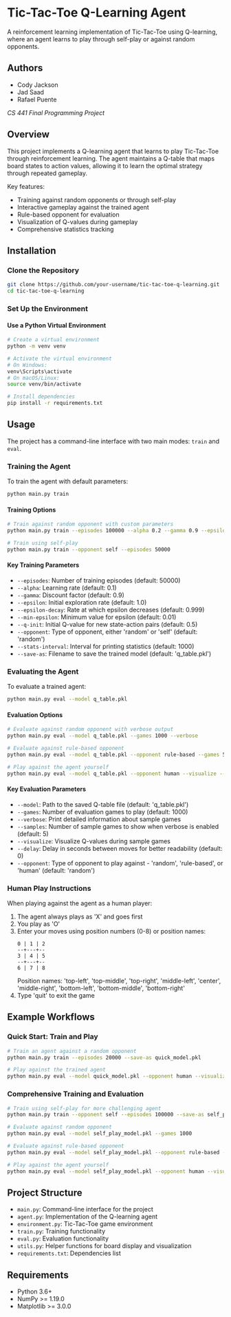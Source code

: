 # Tic-Tac-Toe Q-Learning Agent

A reinforcement learning implementation of Tic-Tac-Toe using Q-learning, where an agent learns to play through self-play or against random opponents.

## Authors
- Cody Jackson
- Jad Saad
- Rafael Puente

*CS 441 Final Programming Project*

## Overview

This project implements a Q-learning agent that learns to play Tic-Tac-Toe through reinforcement learning. The agent maintains a Q-table that maps board states to action values, allowing it to learn the optimal strategy through repeated gameplay.

Key features:
- Training against random opponents or through self-play
- Interactive gameplay against the trained agent
- Rule-based opponent for evaluation
- Visualization of Q-values during gameplay
- Comprehensive statistics tracking

## Installation

### Clone the Repository

```bash
git clone https://github.com/your-username/tic-tac-toe-q-learning.git
cd tic-tac-toe-q-learning
```

### Set Up the Environment

#### Use a Python Virtual Environment

```bash
# Create a virtual environment
python -m venv venv

# Activate the virtual environment
# On Windows:
venv\Scripts\activate
# On macOS/Linux:
source venv/bin/activate

# Install dependencies
pip install -r requirements.txt
```

## Usage

The project has a command-line interface with two main modes: `train` and `eval`.

### Training the Agent

To train the agent with default parameters:

```bash
python main.py train
```

#### Training Options

```bash
# Train against random opponent with custom parameters
python main.py train --episodes 100000 --alpha 0.2 --gamma 0.9 --epsilon 1.0 --epsilon-decay 0.9995 --min-epsilon 0.01 --q-init 0.5 --save-as my_model.pkl

# Train using self-play
python main.py train --opponent self --episodes 50000
```

#### Key Training Parameters

- `--episodes`: Number of training episodes (default: 50000)
- `--alpha`: Learning rate (default: 0.1)
- `--gamma`: Discount factor (default: 0.9)
- `--epsilon`: Initial exploration rate (default: 1.0)
- `--epsilon-decay`: Rate at which epsilon decreases (default: 0.999)
- `--min-epsilon`: Minimum value for epsilon (default: 0.01)
- `--q-init`: Initial Q-value for new state-action pairs (default: 0.5)
- `--opponent`: Type of opponent, either 'random' or 'self' (default: 'random')
- `--stats-interval`: Interval for printing statistics (default: 1000)
- `--save-as`: Filename to save the trained model (default: 'q_table.pkl')

### Evaluating the Agent

To evaluate a trained agent:

```bash
python main.py eval --model q_table.pkl
```

#### Evaluation Options

```bash
# Evaluate against random opponent with verbose output
python main.py eval --model q_table.pkl --games 1000 --verbose

# Evaluate against rule-based opponent
python main.py eval --model q_table.pkl --opponent rule-based --games 500

# Play against the agent yourself
python main.py eval --model q_table.pkl --opponent human --visualize --delay 0.5
```

#### Key Evaluation Parameters

- `--model`: Path to the saved Q-table file (default: 'q_table.pkl')
- `--games`: Number of evaluation games to play (default: 1000)
- `--verbose`: Print detailed information about sample games
- `--samples`: Number of sample games to show when verbose is enabled (default: 5)
- `--visualize`: Visualize Q-values during sample games
- `--delay`: Delay in seconds between moves for better readability (default: 0)
- `--opponent`: Type of opponent to play against - 'random', 'rule-based', or 'human' (default: 'random')

### Human Play Instructions

When playing against the agent as a human player:
1. The agent always plays as 'X' and goes first
2. You play as 'O'
3. Enter your moves using position numbers (0-8) or position names:
   ```
   0 | 1 | 2
   --+---+--
   3 | 4 | 5
   --+---+--
   6 | 7 | 8
   ```
   Position names: 'top-left', 'top-middle', 'top-right', 'middle-left', 'center', 'middle-right', 'bottom-left', 'bottom-middle', 'bottom-right'
4. Type 'quit' to exit the game

## Example Workflows

### Quick Start: Train and Play

```bash
# Train an agent against a random opponent
python main.py train --episodes 20000 --save-as quick_model.pkl

# Play against the trained agent
python main.py eval --model quick_model.pkl --opponent human --visualize --delay 0.5
```

### Comprehensive Training and Evaluation

```bash
# Train using self-play for more challenging agent
python main.py train --opponent self --episodes 100000 --save-as self_play_model.pkl

# Evaluate against random opponent
python main.py eval --model self_play_model.pkl --games 1000

# Evaluate against rule-based opponent
python main.py eval --model self_play_model.pkl --opponent rule-based --games 1000

# Play against the agent yourself
python main.py eval --model self_play_model.pkl --opponent human --visualize
```

## Project Structure

- `main.py`: Command-line interface for the project
- `agent.py`: Implementation of the Q-learning agent
- `environment.py`: Tic-Tac-Toe game environment
- `train.py`: Training functionality
- `eval.py`: Evaluation functionality
- `utils.py`: Helper functions for board display and visualization
- `requirements.txt`: Dependencies list

## Requirements

- Python 3.6+
- NumPy >= 1.19.0
- Matplotlib >= 3.0.0 